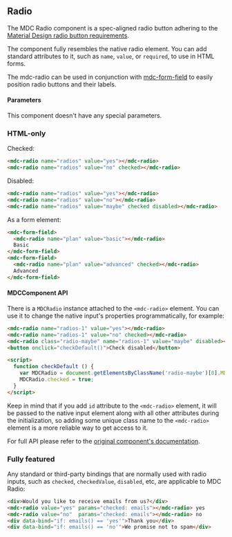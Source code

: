 ## Radio
The MDC Radio component is a spec-aligned radio button adhering to the
[Material Design radio button requirements](https://material.google.com/components/selection-controls.html#selection-controls-radio-button).

The component fully resembles the native radio element. You can add standard
attributes to it, such as `name`, `value`, or `required`, to use in HTML forms.

The mdc-radio can be used in conjunction with [mdc-form-field](./mdc-form-field.md)
to easily position radio buttons and their labels.

#### Parameters

This component doesn't have any special parameters.

### HTML-only

Checked:
```HTML
<mdc-radio name="radios" value="yes"></mdc-radio>
<mdc-radio name="radios" value="no" checked></mdc-radio>
```

Disabled:
```HTML
<mdc-radio name="radios" value="yes"></mdc-radio>
<mdc-radio name="radios" value="no"></mdc-radio>
<mdc-radio name="radios" value="maybe" checked disabled></mdc-radio>
```

As a form element:
```HTML
<mdc-form-field>
  <mdc-radio name="plan" value="basic"></mdc-radio>
  Basic
</mdc-form-field>
<mdc-form-field>
  <mdc-radio name="plan" value="advanced" checked></mdc-radio>
  Advanced
</mdc-form-field>
```

#### MDCComponent API

There is a `MDCRadio` instance attached to the `<mdc-radio>` element.
You can use it to change the native input's properties programmatically,
for example:
```HTML
<mdc-radio name="radios-1" value="yes"></mdc-radio>
<mdc-radio name="radios-1" value="no" checked></mdc-radio>
<mdc-radio class="radio-maybe" name="radios-1" value="maybe" disabled></mdc-radio>
<button onclick="checkDefault()">Check disabled</button>

<script>
  function checkDefault () {
    var MDCRadio = document.getElementsByClassName('radio-maybe')[0].MDCRadio;
    MDCRadio.checked = true;
  }
</script>
```

Keep in mind that if you add `id` attribute to the `<mdc-radio>` element, it
will be passed to the native input element along with all other attributes during
the initialization, so adding some unique class name to the `<mdc-radio>`
element is a more reliable way to get access to it.

For full API please refer to the
[original component's documentation](https://github.com/material-components/material-components-web/tree/master/packages/mdc-radio#mdcradio-api).


### Fully featured

Any standard or third-party bindings that are normally used with radio inputs,
such as `checked`, `checkedValue`, `disabled`, etc, are applicable to MDC Radio:

```HTML
<div>Would you like to receive emails from us?</div>
<mdc-radio value="yes" params="checked: emails"></mdc-radio> yes
<mdc-radio value="no"  params="checked: emails"></mdc-radio> no
<div data-bind="if: emails() == 'yes'">Thank you</div>
<div data-bind="if: emails() == 'no'">We promise not to spam</div>
```

